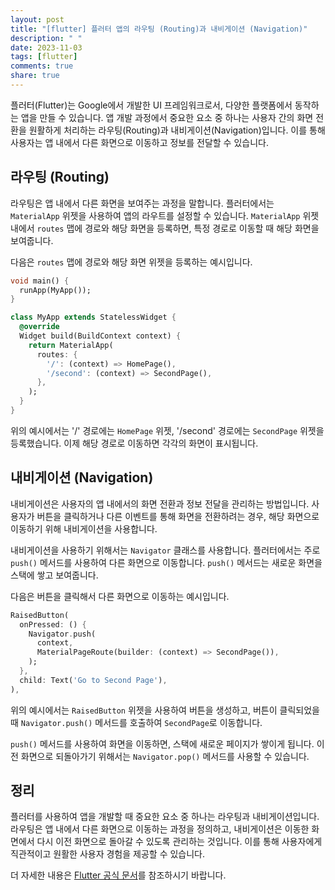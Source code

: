 ```yaml
---
layout: post
title: "[flutter] 플러터 앱의 라우팅 (Routing)과 내비게이션 (Navigation)"
description: " "
date: 2023-11-03
tags: [flutter]
comments: true
share: true
---
```


플러터(Flutter)는 Google에서 개발한 UI 프레임워크로서, 다양한 플랫폼에서 동작하는 앱을 만들 수 있습니다. 앱 개발 과정에서 중요한 요소 중 하나는 사용자 간의 화면 전환을 원활하게 처리하는 라우팅(Routing)과 내비게이션(Navigation)입니다. 이를 통해 사용자는 앱 내에서 다른 화면으로 이동하고 정보를 전달할 수 있습니다.

## 라우팅 (Routing)

라우팅은 앱 내에서 다른 화면을 보여주는 과정을 말합니다. 플러터에서는 `MaterialApp` 위젯을 사용하여 앱의 라우트를 설정할 수 있습니다. `MaterialApp` 위젯 내에서 `routes` 맵에 경로와 해당 화면을 등록하면, 특정 경로로 이동할 때 해당 화면을 보여줍니다.

다음은 `routes` 맵에 경로와 해당 화면 위젯을 등록하는 예시입니다.

```dart
void main() {
  runApp(MyApp());
}

class MyApp extends StatelessWidget {
  @override
  Widget build(BuildContext context) {
    return MaterialApp(
      routes: {
        '/': (context) => HomePage(),
        '/second': (context) => SecondPage(),
      },
    );
  }
}
```

위의 예시에서는 '/' 경로에는 `HomePage` 위젯, '/second' 경로에는 `SecondPage` 위젯을 등록했습니다. 이제 해당 경로로 이동하면 각각의 화면이 표시됩니다.

## 내비게이션 (Navigation)

내비게이션은 사용자의 앱 내에서의 화면 전환과 정보 전달을 관리하는 방법입니다. 사용자가 버튼을 클릭하거나 다른 이벤트를 통해 화면을 전환하려는 경우, 해당 화면으로 이동하기 위해 내비게이션을 사용합니다.

내비게이션을 사용하기 위해서는 `Navigator` 클래스를 사용합니다. 플러터에서는 주로 `push()` 메서드를 사용하여 다른 화면으로 이동합니다. `push()` 메서드는 새로운 화면을 스택에 쌓고 보여줍니다.

다음은 버튼을 클릭해서 다른 화면으로 이동하는 예시입니다.

```dart
RaisedButton(
  onPressed: () {
    Navigator.push(
      context,
      MaterialPageRoute(builder: (context) => SecondPage()),
    );
  },
  child: Text('Go to Second Page'),
),
```

위의 예시에서는 `RaisedButton` 위젯을 사용하여 버튼을 생성하고, 버튼이 클릭되었을 때 `Navigator.push()` 메서드를 호출하여 `SecondPage`로 이동합니다.

`push()` 메서드를 사용하여 화면을 이동하면, 스택에 새로운 페이지가 쌓이게 됩니다. 이전 화면으로 되돌아가기 위해서는 `Navigator.pop()` 메서드를 사용할 수 있습니다.

## 정리

플러터를 사용하여 앱을 개발할 때 중요한 요소 중 하나는 라우팅과 내비게이션입니다. 라우팅은 앱 내에서 다른 화면으로 이동하는 과정을 정의하고, 내비게이션은 이동한 화면에서 다시 이전 화면으로 돌아갈 수 있도록 관리하는 것입니다. 이를 통해 사용자에게 직관적이고 원활한 사용자 경험을 제공할 수 있습니다.

더 자세한 내용은 [Flutter 공식 문서](https://flutter.dev/docs/development/ui/navigation)를 참조하시기 바랍니다.